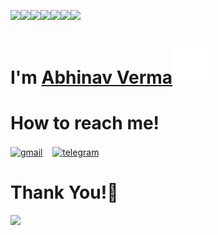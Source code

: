 <img src="https://thumbs.gfycat.com/RichDecentGodwit-max-1mb.gif" width="50px"/><img src="https://thumbs.gfycat.com/RichDecentGodwit-max-1mb.gif" width="50px"/><img src="https://thumbs.gfycat.com/RichDecentGodwit-max-1mb.gif" width="50px"/><img src="https://thumbs.gfycat.com/RichDecentGodwit-max-1mb.gif" width="50px"/><img src="https://thumbs.gfycat.com/RichDecentGodwit-max-1mb.gif" width="50px"/><img src="https://thumbs.gfycat.com/RichDecentGodwit-max-1mb.gif" width="50px"/><img src="https://thumbs.gfycat.com/RichDecentGodwit-max-1mb.gif" width="50px"/>
<h1>I'm <a href="https://github.com/RemuruSama">Abhinav Verma<a><img src="https://github.com/Kathryn-Jie/Kathryn-Jie/blob/main/wave.gif" width="60px"/></h1>
<h1>How to reach me!</h1>
<a href="mailto: abhinavftp98@gmail.com" target="blank"><img align="center" src="https://cdn.icon-icons.com/icons2/2530/PNG/512/gmail_button_icon_151848.png" alt="gmail" width="100px" /></a>    &nbsp;&nbsp;
    <a href="https://t.me/AbhinavVermabest" target="blank"><img align="center"
           src="https://cdn.icon-icons.com/icons2/2530/PNG/512/telegram_button_icon_151837.png" alt="telegram" width="110px" /></a>
<h1>Thank You!👦</h1>
    
![](https://komarev.com/ghpvc/?username=RemuruSama&color=f7022a)


